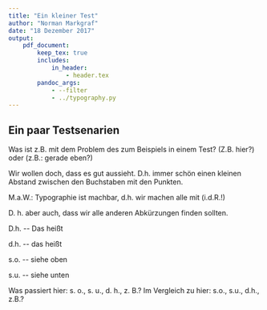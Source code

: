 ```yaml
---
title: "Ein kleiner Test"
author: "Norman Markgraf"
date: "18 Dezember 2017"
output: 
    pdf_document:
        keep_tex: true
        includes:
            in_header: 
                - header.tex
        pandoc_args:
            - --filter
            - ../typography.py
---
```


## Ein paar Testsenarien

Was ist z.B. mit dem Problem des zum Beispiels in einem Test? (Z.B. hier?) oder (z.B.: gerade eben?)

Wir wollen doch, dass es gut aussieht. D.h. immer schön einen kleinen Abstand zwischen den Buchstaben mit den Punkten. 

M.a.W.: Typographie ist machbar, d.h. wir machen alle mit (i.d.R.!)

D. h. aber auch, dass wir alle anderen Abkürzungen finden sollten.

D.h. -- Das heißt

d.h. -- das heißt

s.o. -- siehe oben

s.u. -- siehe unten

Was passiert hier: s. o.,  s. u.,  d. h.,  z. B.?
Im Vergleich zu hier: s.o., s.u., d.h., z.B.?
